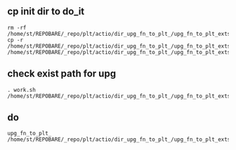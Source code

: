 ## cp init dir to do_it
    rm -rf /home/st/REPOBARE/_repo/plt/actio/dir_upg_fn_to_plt_/upg_fn_to_plt_extst/extst_1/ex1/_work_dir/do_it
    cp -r /home/st/REPOBARE/_repo/plt/actio/dir_upg_fn_to_plt_/upg_fn_to_plt_extst/extst_1/ex1/_work_dir/init /home/st/REPOBARE/_repo/plt/actio/dir_upg_fn_to_plt_/upg_fn_to_plt_extst/extst_1/ex1/_work_dir/do_it

## check exist path for upg
    . work.sh /home/st/REPOBARE/_repo/plt/actio/dir_upg_fn_to_plt_/upg_fn_to_plt_extst/extst_1/ex1/_work_dir/do_it
## do 
    upg_fn_to_plt_ /home/st/REPOBARE/_repo/plt/actio/dir_upg_fn_to_plt_/upg_fn_to_plt_extst/extst_1/ex1/_work_dir/do_it